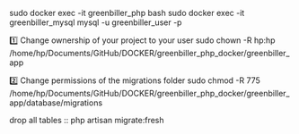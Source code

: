 sudo docker exec -it greenbiller_php bash
sudo docker exec -it greenbiller_mysql mysql -u greenbiller_user -p

1️⃣ Change ownership of your project to your user
sudo chown -R hp:hp /home/hp/Documents/GitHub/DOCKER/greenbiller_php_docker/greenbiller_app

2️⃣ Change permissions of the migrations folder
sudo chmod -R 775 /home/hp/Documents/GitHub/DOCKER/greenbiller_php_docker/greenbiller_app/database/migrations

drop all tables :: php artisan migrate:fresh